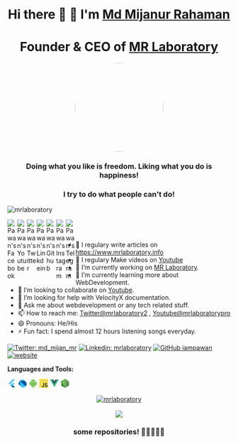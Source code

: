 <h1 align="center">Hi there 👋 👋 I'm <a target="_blank" href="https://facebook.com/mdmijanurrahaman.mr">Md Mijanur Rahaman</a></h1>
<h1 align="center">Founder & CEO of <a target="_blank" href="https://www.google.com/search?q=mr+laboratory&oq=mr+laboratory&aqs=chrome.0.69i59l3j69i60l3j69i65l2.5848j0j1&sourceid=chrome&ie=UTF-8">MR Laboratory</a></h1>
<div align="center" class="center" style="width:200px;height:200px;margin:0 auto;border-radius: 50%; overflow: hidden;align-items: center;">
    <img src="https://mrlaboratory.github.io/img/Mijan_Round.png" style="width:100%;height:100%" alt="">
</div>
<h3 align="center">Doing what you like is freedom. Liking what you do is happiness!</h3>
<h3 align="center">I try to do what people can't do!</h3>

<p align="left"> <img src="https://komarev.com/ghpvc/?username=mrlaboratory&label=Views&color=blue&style=plastic" alt="mrlaboratory" /> </p>

<a href="https://www.facebook.com/mdmijanurrahaman.mr/">
  <img align="left" alt="Pawan's Facebook" width="22px" src="https://cdn.jsdelivr.net/npm/simple-icons@v3/icons/facebook.svg" />
</a>
<a href="https://www.youtube.com/mrlaboratorypro/">
  <img align="left" alt="Pawan's Youtube" width="22px" src="https://cdn.jsdelivr.net/npm/simple-icons@v3/icons/youtube.svg" />
</a>
<a href="https://twitter.com/mrlaboratory">
  <img align="left" alt="Pawan's Twitter" width="22px" src="https://cdn.jsdelivr.net/npm/simple-icons@v3/icons/twitter.svg" />
</a>
<a href="https://linkedin.com/in/mrlaboratory">
  <img align="left" alt="Pawan's Linkdein" width="22px" src="https://cdn.jsdelivr.net/npm/simple-icons@v3/icons/linkedin.svg" />
</a>
<a href="https://github.com/mrlaboratory">
  <img align="left" alt="Pawan's Github" width="22px" src="https://cdn.jsdelivr.net/npm/simple-icons@v3/icons/github.svg" />
</a>
<a href="https://instagram.com/mdmijanurrahaman.mr/">
  <img align="left" alt="Pawan's Instagram" width="22px" src="https://cdn.jsdelivr.net/npm/simple-icons@v3/icons/instagram.svg" />
</a>
<a href="https://t.me/mrlaboratory">
  <img align="left" alt="Pawan's Telegram" width="22px" src="https://cdn.jsdelivr.net/npm/simple-icons@v3/icons/telegram.svg" />
</a>



<br/>
<br/>


- 📝 I regulary write articles on https://www.mrlaboratory.info
- 📝 I regulary Make videos on [Youtube](https://youtube.com/mrlaboratorypro)
- 🔭 I’m currently working on [MR Laboratory](https://mrlaboratory.info/).
- 🌱 I’m currently learning more about WebDevelopment.
- 👯 I’m looking to collaborate on [Youtube](https://youtube.com/mrlaboratorypro).
- 🤔 I’m looking for help with VelocityX documentation.
- 💬 Ask me about webdevelopment or any tech related stuff.
- 📫 How to reach me: [Twitter@mrlaboratory2](https://twitter.com/mrlaboratory2) , [Youtube@mrlaboratorypro](https://youtube.com/mrlaboratorypro)
- 😄 Pronouns: He/His
- ⚡ Fun fact: I spend almost 12 hours listening songs everyday.

[![Twitter: md_mijan_mr](https://img.shields.io/twitter/follow/md_mijan_mr?style=social)](https://twitter.com/md_mijan_mr)
[![Linkedin: mrlaboratory](https://img.shields.io/badge/-mrlaboratory-blue?style=flat-square&logo=Linkedin&logoColor=white&link=https://www.linkedin.com/in/mrlaboratory/)](https://www.linkedin.com/in/mrlaboratory/)
[![GitHub iampawan](https://img.shields.io/github/followers/mrlaboratory?label=follow&style=social)](https://github.com/mrlaboratory)
[![website](https://img.shields.io/badge/PortfolioWebsite-mrlaboratory.com-2648ff?style=flat-square&logo=google-chrome)](https://www.mrlaboratory.com/)


**Languages and Tools:**  

<code><img height="20" src="https://raw.githubusercontent.com/github/explore/80688e429a7d4ef2fca1e82350fe8e3517d3494d/topics/flutter/flutter.png"></code>
<code><img height="20" src="https://raw.githubusercontent.com/github/explore/80688e429a7d4ef2fca1e82350fe8e3517d3494d/topics/dart/dart.png"></code>
<code><img height="20" src="https://raw.githubusercontent.com/github/explore/80688e429a7d4ef2fca1e82350fe8e3517d3494d/topics/android/android.png"></code>
<code><img height="20" src="https://raw.githubusercontent.com/github/explore/80688e429a7d4ef2fca1e82350fe8e3517d3494d/topics/javascript/javascript.png"></code>
<code><img height="20" src="https://raw.githubusercontent.com/github/explore/80688e429a7d4ef2fca1e82350fe8e3517d3494d/topics/vue/vue.png"></code>
<code><img height="20" src="https://raw.githubusercontent.com/github/explore/80688e429a7d4ef2fca1e82350fe8e3517d3494d/topics/nodejs/nodejs.png"></code>  


<a align="center" href="https://github.com/mrlaboratory">
<p align="center"> <img src="https://github-readme-stats.vercel.app/api?username=mrlaboratory&show_icons=true" alt="mrlaboratory" /> </p>
</a>

<a align="center" href="https://github.com/mrlaboratory">
<p align="center">  <img align="center" src="https://github-readme-stats.vercel.app/api/top-langs/?username=mrlaboratory&theme=light&hide_langs_below=1" /> </p>
</a>

<div align="center">


### some repositories! 🧡💛💚💙💜

</div>
